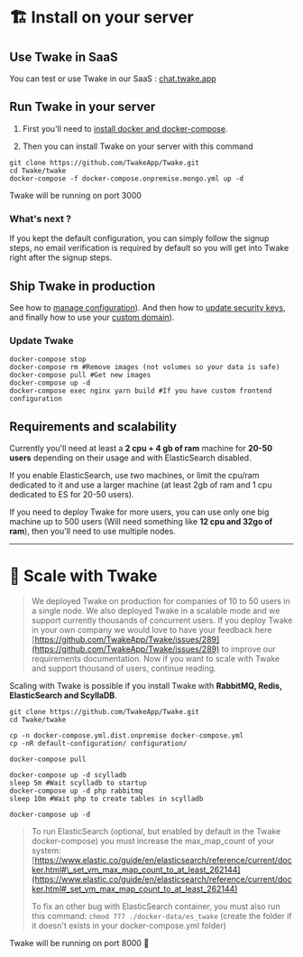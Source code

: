# 🏗 Install on your server

## Use Twake in SaaS

You can test or use Twake in our SaaS : [chat.twake.app](https://chat.twake.app)

## Run Twake in your server

1. First you'll need to [install docker and docker-compose](https://docs.docker.com/compose/install/).

2. Then you can install Twake on your server with this command

```
git clone https://github.com/TwakeApp/Twake.git
cd Twake/twake
docker-compose -f docker-compose.onpremise.mongo.yml up -d
```

Twake will be running on port 3000

### What's next ?

If you kept the default configuration, you can simply follow the signup steps, no email verification is required by default so you will get into Twake right after the signup steps.

## Ship Twake in production

See how to [manage configuration](./configuration/index.md)). And then how to [update security keys](./configuration/security.md), and finally how to use your [custom domain](./configuration/custom-domain-and-https/README.md)).

### Update Twake

```
docker-compose stop
docker-compose rm #Remove images (not volumes so your data is safe)
docker-compose pull #Get new images
docker-compose up -d
docker-compose exec nginx yarn build #If you have custom frontend configuration
```

## Requirements and scalability

Currently you'll need at least a **2 cpu + 4 gb of ram** machine for **20-50 users** depending on their usage and with ElasticSearch disabled.

If you enable ElasticSearch, use two machines, or limit the cpu/ram dedicated to it and use a larger machine (at least 2gb of ram and 1 cpu dedicated to ES for 20-50 users).

If you need to deploy Twake for more users, you can use only one big machine up to 500 users (Will need something like **12 cpu and 32go of ram**), then you'll need to use multiple nodes.

---

# 🎡 Scale with Twake

> We deployed Twake on production for companies of 10 to 50 users in a single node. We also deployed Twake in a scalable mode and we support currently thousands of concurrent users.
> If you deploy Twake in your own company we would love to have your feedback here [https://github.com/TwakeApp/Twake/issues/289](https://github.com/TwakeApp/Twake/issues/289) to improve our requirements documentation.
> Now if you want to scale with Twake and support thousand of users, continue reading.

Scaling with Twake is possible if you install Twake with **RabbitMQ, Redis, ElasticSearch and ScyllaDB**.

```
git clone https://github.com/TwakeApp/Twake.git
cd Twake/twake

cp -n docker-compose.yml.dist.onpremise docker-compose.yml
cp -nR default-configuration/ configuration/

docker-compose pull

docker-compose up -d scylladb
sleep 5m #Wait scylladb to startup
docker-compose up -d php rabbitmq
sleep 10m #Wait php to create tables in scylladb

docker-compose up -d
```

> To run ElasticSearch (optional, but enabled by default in the Twake docker-compose) you must increase the max_map_count of your system: [https://www.elastic.co/guide/en/elasticsearch/reference/current/docker.html#\_set_vm_max_map_count_to_at_least_262144](https://www.elastic.co/guide/en/elasticsearch/reference/current/docker.html#_set_vm_max_map_count_to_at_least_262144)
>
> To fix an other bug with ElasticSearch container, you must also run this command: `chmod 777 ./docker-data/es_twake` (create the folder if it doesn't exists in your docker-compose.yml folder)

Twake will be running on port 8000 🎉
